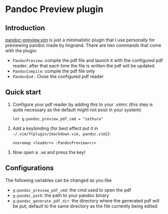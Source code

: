 Pandoc Preview plugin
=====================

Introduction
------------

[pandoc-preview.vim](http://github.com/yulan6248/pandoc-preview.vim) is just a minimalistic plugin that I use personally for previewing pandoc made by lingnand. There are two commands that come with the plugin: 

* `PandocPreview`: compile the pdf file and launch it with the configured pdf reader; after that each time the file is written the pdf will be updated
* `PandocCompile`: compile the pdf file only
* `PandocEnd`    : Close the configured pdf reader

Quick start
-----------

1. Configure your pdf reader by adding this to your .vimrc (this step is quite necessary as the default might not exist in your system):

    ~~~vim
    let g:pandoc_preview_pdf_cmd = "zathura" 
    ~~~

2. Add a keybinding (for best effect put it in `~/.vim/ftplugin/{markdown.vim, pandoc.vim}`):

    ~~~vim
    nnoremap <leader>v :PandocPreview<cr>
    ~~~

3. Now open a `.md` and press the key!

Configurations
--------------

The following variables can be changed as you like

* `g:pandoc_preview_pdf_cmd`: the cmd used to open the pdf
* `g:pandoc_path`: the path to your pandoc binary
* `g:pandoc_generate_pdf_dir`: the directory where the generated pdf will be put; default to the same directory as the file currently being edited
